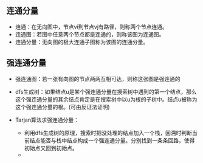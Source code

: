 ## 连通分量

- 连通：在无向图中，节点vi到节点vj有路径，则称两个节点连通。
- 连通图：若图中任意两个节点都是连通的，则称该图为连通图。
- 连通分量：无向图的极大连通子图称为该图的连通分量。

## 强连通分量

- 强连通图：若一张有向图的节点两两互相可达，则称这张图是强连通的
- dfs生成树：如果结点u是某个强连通分量在搜索树中遇到的第一个结点，那么这个强连通分量的其余结点肯定是在搜索树中以u为根的子树中。结点u被称为这个强连通分量的根。(可由反证法证明)

- Tarjan算法求强连通分量：
    - 利用dfs生成树的原理，搜索时把没处理的结点加入一个栈，回溯时判断当前结点能否与栈中结点构成一个强连通分量。分别找到一条条回路，使得初始点又回到初始点。
    - 
